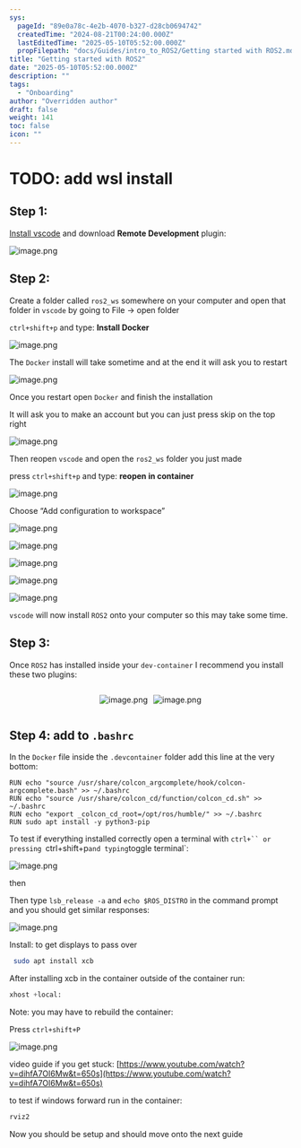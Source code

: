 ```yaml
---
sys:
  pageId: "89e0a78c-4e2b-4070-b327-d28cb0694742"
  createdTime: "2024-08-21T00:24:00.000Z"
  lastEditedTime: "2025-05-10T05:52:00.000Z"
  propFilepath: "docs/Guides/intro_to_ROS2/Getting started with ROS2.md"
title: "Getting started with ROS2"
date: "2025-05-10T05:52:00.000Z"
description: ""
tags:
  - "Onboarding"
author: "Overridden author"
draft: false
weight: 141
toc: false
icon: ""
---
```


# TODO: add wsl install

## Step 1:

[Install vscode](https://code.visualstudio.com/download) and download **Remote Development** plugin:

![image.png](https://prod-files-secure.s3.us-west-2.amazonaws.com/d518164a-d88e-44d1-a4ee-3adb3bd8bce0/efb52993-1881-4a40-b95e-6f020334f022/image.png?X-Amz-Algorithm=AWS4-HMAC-SHA256&X-Amz-Content-Sha256=UNSIGNED-PAYLOAD&X-Amz-Credential=ASIAZI2LB466YW5JIKIN%2F20250518%2Fus-west-2%2Fs3%2Faws4_request&X-Amz-Date=20250518T070805Z&X-Amz-Expires=3600&X-Amz-Security-Token=IQoJb3JpZ2luX2VjELf%2F%2F%2F%2F%2F%2F%2F%2F%2F%2FwEaCXVzLXdlc3QtMiJGMEQCIFh54UahOAcBbHquNzA1EVTG0zHSVTnmEqnz9WgTkwmMAiAPmxLPPbjdxpefhVe4kSEuHrWwC5%2BYWVRRu2zWoH9KQSr%2FAwhwEAAaDDYzNzQyMzE4MzgwNSIMCZx%2Fpqr9Zo3dfPNtKtwD4Lecnsoag%2B4TM4RLYNoMfgxQmKyhX5CYEilYMOwDbNEd2KjTzfJMChPTYleEZQAA4jXV6Xgsd0wpEKPBI%2Fb7VfLmUBcDdMrBV61IM6X86w3EOtNx5y0wdUp9VR8PqKmhV%2B7MHJ7LABfSSlL0QBViO2Cph%2FGXKxfzGz%2FjvbJOg597ansgUibypCTU8R9Ughn1Mz%2Fyhh3oJvT16eQJuRO7mNQbBmkuSNxzziK2jGl2L0aQNIy33Hok91mxdIbyg%2BEPcVVPaOusKJkLj10O1O2HIT4seniMhirG8n5aqA%2Fq0gRsqAyGFEdcwLIK%2FJMxLN%2B%2BDRk0vR%2FT4HPOoXkUwqX9acy%2F7bs0DpIi1USkWCfv87Irji9t8mIH%2B%2FkXvDPGPiKKZnvi8BxPwgAK4NPhAIfgvlIqXjyDWaXzakbRntdOkjVYGzrHKzdL5zD7SAjlm3FDo%2BWkcKGCMWS0BqNyvb3TRfGAX6LqkbfToEFV5EOfDWJM0dH0bJwQq2bj9Et7usbkD%2F9S8qM6sDibiS5VJwquuAy5cdaUNjoKFHYCXevvmujsoNQhwft8t4QFDf%2FGVd6jrIopLnyAGW6mWVlpAV%2Fz4rqvXlSt5z77VMcUgrFsfdcYbCUimHaXYhAO9Zgw3fqlwQY6pgEs7RCkxmIDB21ItUqh%2FCLar5MdNnS1r%2BOttof0QWJZFpNnbfuBVy8fzaggJ4dl4f3rSpp4IEUETkqF6Y%2FgbvckgsuDUz%2BWgRO1s85UNzZvQn9tl2kmKWHC%2BTkwTl8QqhveieS81IkMq7IqV7t%2Bqv%2Fz2zUMr1yGVPLMMF025jtq1Dv6OMC56yCKbTkvOvMSlE3AItu%2FWX%2F5kVgeUt4a%2B08pjzThd4rZ&X-Amz-Signature=f814a2feb95a76ec9da996ca1b8af37d46cb2f40598f8bc2fb66a4950e7c2030&X-Amz-SignedHeaders=host&x-id=GetObject)

## Step 2:

Create a folder called `ros2_ws` somewhere on your computer and open that folder in `vscode` by going to File → open folder 

`ctrl+shift+p` and type: **Install Docker**

![image.png](https://prod-files-secure.s3.us-west-2.amazonaws.com/d518164a-d88e-44d1-a4ee-3adb3bd8bce0/2269dc0e-1cd5-47ff-bceb-c04ad9b2eab0/image.png?X-Amz-Algorithm=AWS4-HMAC-SHA256&X-Amz-Content-Sha256=UNSIGNED-PAYLOAD&X-Amz-Credential=ASIAZI2LB466YW5JIKIN%2F20250518%2Fus-west-2%2Fs3%2Faws4_request&X-Amz-Date=20250518T070805Z&X-Amz-Expires=3600&X-Amz-Security-Token=IQoJb3JpZ2luX2VjELf%2F%2F%2F%2F%2F%2F%2F%2F%2F%2FwEaCXVzLXdlc3QtMiJGMEQCIFh54UahOAcBbHquNzA1EVTG0zHSVTnmEqnz9WgTkwmMAiAPmxLPPbjdxpefhVe4kSEuHrWwC5%2BYWVRRu2zWoH9KQSr%2FAwhwEAAaDDYzNzQyMzE4MzgwNSIMCZx%2Fpqr9Zo3dfPNtKtwD4Lecnsoag%2B4TM4RLYNoMfgxQmKyhX5CYEilYMOwDbNEd2KjTzfJMChPTYleEZQAA4jXV6Xgsd0wpEKPBI%2Fb7VfLmUBcDdMrBV61IM6X86w3EOtNx5y0wdUp9VR8PqKmhV%2B7MHJ7LABfSSlL0QBViO2Cph%2FGXKxfzGz%2FjvbJOg597ansgUibypCTU8R9Ughn1Mz%2Fyhh3oJvT16eQJuRO7mNQbBmkuSNxzziK2jGl2L0aQNIy33Hok91mxdIbyg%2BEPcVVPaOusKJkLj10O1O2HIT4seniMhirG8n5aqA%2Fq0gRsqAyGFEdcwLIK%2FJMxLN%2B%2BDRk0vR%2FT4HPOoXkUwqX9acy%2F7bs0DpIi1USkWCfv87Irji9t8mIH%2B%2FkXvDPGPiKKZnvi8BxPwgAK4NPhAIfgvlIqXjyDWaXzakbRntdOkjVYGzrHKzdL5zD7SAjlm3FDo%2BWkcKGCMWS0BqNyvb3TRfGAX6LqkbfToEFV5EOfDWJM0dH0bJwQq2bj9Et7usbkD%2F9S8qM6sDibiS5VJwquuAy5cdaUNjoKFHYCXevvmujsoNQhwft8t4QFDf%2FGVd6jrIopLnyAGW6mWVlpAV%2Fz4rqvXlSt5z77VMcUgrFsfdcYbCUimHaXYhAO9Zgw3fqlwQY6pgEs7RCkxmIDB21ItUqh%2FCLar5MdNnS1r%2BOttof0QWJZFpNnbfuBVy8fzaggJ4dl4f3rSpp4IEUETkqF6Y%2FgbvckgsuDUz%2BWgRO1s85UNzZvQn9tl2kmKWHC%2BTkwTl8QqhveieS81IkMq7IqV7t%2Bqv%2Fz2zUMr1yGVPLMMF025jtq1Dv6OMC56yCKbTkvOvMSlE3AItu%2FWX%2F5kVgeUt4a%2B08pjzThd4rZ&X-Amz-Signature=e15ffc7a9baf5364d7279b9723d0bfb77f42e81816056b3c0cebb51121bdfaa9&X-Amz-SignedHeaders=host&x-id=GetObject)

The `Docker` install will take sometime and at the end it will ask you to restart

![image.png](https://prod-files-secure.s3.us-west-2.amazonaws.com/d518164a-d88e-44d1-a4ee-3adb3bd8bce0/ed233f78-be33-4b1f-b89c-9c346c0e961e/image.png?X-Amz-Algorithm=AWS4-HMAC-SHA256&X-Amz-Content-Sha256=UNSIGNED-PAYLOAD&X-Amz-Credential=ASIAZI2LB466YW5JIKIN%2F20250518%2Fus-west-2%2Fs3%2Faws4_request&X-Amz-Date=20250518T070805Z&X-Amz-Expires=3600&X-Amz-Security-Token=IQoJb3JpZ2luX2VjELf%2F%2F%2F%2F%2F%2F%2F%2F%2F%2FwEaCXVzLXdlc3QtMiJGMEQCIFh54UahOAcBbHquNzA1EVTG0zHSVTnmEqnz9WgTkwmMAiAPmxLPPbjdxpefhVe4kSEuHrWwC5%2BYWVRRu2zWoH9KQSr%2FAwhwEAAaDDYzNzQyMzE4MzgwNSIMCZx%2Fpqr9Zo3dfPNtKtwD4Lecnsoag%2B4TM4RLYNoMfgxQmKyhX5CYEilYMOwDbNEd2KjTzfJMChPTYleEZQAA4jXV6Xgsd0wpEKPBI%2Fb7VfLmUBcDdMrBV61IM6X86w3EOtNx5y0wdUp9VR8PqKmhV%2B7MHJ7LABfSSlL0QBViO2Cph%2FGXKxfzGz%2FjvbJOg597ansgUibypCTU8R9Ughn1Mz%2Fyhh3oJvT16eQJuRO7mNQbBmkuSNxzziK2jGl2L0aQNIy33Hok91mxdIbyg%2BEPcVVPaOusKJkLj10O1O2HIT4seniMhirG8n5aqA%2Fq0gRsqAyGFEdcwLIK%2FJMxLN%2B%2BDRk0vR%2FT4HPOoXkUwqX9acy%2F7bs0DpIi1USkWCfv87Irji9t8mIH%2B%2FkXvDPGPiKKZnvi8BxPwgAK4NPhAIfgvlIqXjyDWaXzakbRntdOkjVYGzrHKzdL5zD7SAjlm3FDo%2BWkcKGCMWS0BqNyvb3TRfGAX6LqkbfToEFV5EOfDWJM0dH0bJwQq2bj9Et7usbkD%2F9S8qM6sDibiS5VJwquuAy5cdaUNjoKFHYCXevvmujsoNQhwft8t4QFDf%2FGVd6jrIopLnyAGW6mWVlpAV%2Fz4rqvXlSt5z77VMcUgrFsfdcYbCUimHaXYhAO9Zgw3fqlwQY6pgEs7RCkxmIDB21ItUqh%2FCLar5MdNnS1r%2BOttof0QWJZFpNnbfuBVy8fzaggJ4dl4f3rSpp4IEUETkqF6Y%2FgbvckgsuDUz%2BWgRO1s85UNzZvQn9tl2kmKWHC%2BTkwTl8QqhveieS81IkMq7IqV7t%2Bqv%2Fz2zUMr1yGVPLMMF025jtq1Dv6OMC56yCKbTkvOvMSlE3AItu%2FWX%2F5kVgeUt4a%2B08pjzThd4rZ&X-Amz-Signature=1b6e022a3bbf78eeea630388e629923d92810ad416e44bf9a8c45d70ed72abc5&X-Amz-SignedHeaders=host&x-id=GetObject)

Once you restart open `Docker` and finish the installation

It will ask you to make an account but you can just press skip on the top right

![image.png](https://prod-files-secure.s3.us-west-2.amazonaws.com/d518164a-d88e-44d1-a4ee-3adb3bd8bce0/21010ad9-1659-4fd9-9f59-9932a09b2a3d/image.png?X-Amz-Algorithm=AWS4-HMAC-SHA256&X-Amz-Content-Sha256=UNSIGNED-PAYLOAD&X-Amz-Credential=ASIAZI2LB466YW5JIKIN%2F20250518%2Fus-west-2%2Fs3%2Faws4_request&X-Amz-Date=20250518T070805Z&X-Amz-Expires=3600&X-Amz-Security-Token=IQoJb3JpZ2luX2VjELf%2F%2F%2F%2F%2F%2F%2F%2F%2F%2FwEaCXVzLXdlc3QtMiJGMEQCIFh54UahOAcBbHquNzA1EVTG0zHSVTnmEqnz9WgTkwmMAiAPmxLPPbjdxpefhVe4kSEuHrWwC5%2BYWVRRu2zWoH9KQSr%2FAwhwEAAaDDYzNzQyMzE4MzgwNSIMCZx%2Fpqr9Zo3dfPNtKtwD4Lecnsoag%2B4TM4RLYNoMfgxQmKyhX5CYEilYMOwDbNEd2KjTzfJMChPTYleEZQAA4jXV6Xgsd0wpEKPBI%2Fb7VfLmUBcDdMrBV61IM6X86w3EOtNx5y0wdUp9VR8PqKmhV%2B7MHJ7LABfSSlL0QBViO2Cph%2FGXKxfzGz%2FjvbJOg597ansgUibypCTU8R9Ughn1Mz%2Fyhh3oJvT16eQJuRO7mNQbBmkuSNxzziK2jGl2L0aQNIy33Hok91mxdIbyg%2BEPcVVPaOusKJkLj10O1O2HIT4seniMhirG8n5aqA%2Fq0gRsqAyGFEdcwLIK%2FJMxLN%2B%2BDRk0vR%2FT4HPOoXkUwqX9acy%2F7bs0DpIi1USkWCfv87Irji9t8mIH%2B%2FkXvDPGPiKKZnvi8BxPwgAK4NPhAIfgvlIqXjyDWaXzakbRntdOkjVYGzrHKzdL5zD7SAjlm3FDo%2BWkcKGCMWS0BqNyvb3TRfGAX6LqkbfToEFV5EOfDWJM0dH0bJwQq2bj9Et7usbkD%2F9S8qM6sDibiS5VJwquuAy5cdaUNjoKFHYCXevvmujsoNQhwft8t4QFDf%2FGVd6jrIopLnyAGW6mWVlpAV%2Fz4rqvXlSt5z77VMcUgrFsfdcYbCUimHaXYhAO9Zgw3fqlwQY6pgEs7RCkxmIDB21ItUqh%2FCLar5MdNnS1r%2BOttof0QWJZFpNnbfuBVy8fzaggJ4dl4f3rSpp4IEUETkqF6Y%2FgbvckgsuDUz%2BWgRO1s85UNzZvQn9tl2kmKWHC%2BTkwTl8QqhveieS81IkMq7IqV7t%2Bqv%2Fz2zUMr1yGVPLMMF025jtq1Dv6OMC56yCKbTkvOvMSlE3AItu%2FWX%2F5kVgeUt4a%2B08pjzThd4rZ&X-Amz-Signature=3d7f83d8fa5bbfb13f3e08e974a14bdadc2370b55659c3d81fc1c3dfbdecf7c1&X-Amz-SignedHeaders=host&x-id=GetObject)

Then reopen `vscode` and open the `ros2_ws` folder you just made

press `ctrl+shift+p` and type: **reopen in container**

![image.png](https://prod-files-secure.s3.us-west-2.amazonaws.com/d518164a-d88e-44d1-a4ee-3adb3bd8bce0/4e93b8c2-41ad-488c-8095-c74205196118/image.png?X-Amz-Algorithm=AWS4-HMAC-SHA256&X-Amz-Content-Sha256=UNSIGNED-PAYLOAD&X-Amz-Credential=ASIAZI2LB466YW5JIKIN%2F20250518%2Fus-west-2%2Fs3%2Faws4_request&X-Amz-Date=20250518T070805Z&X-Amz-Expires=3600&X-Amz-Security-Token=IQoJb3JpZ2luX2VjELf%2F%2F%2F%2F%2F%2F%2F%2F%2F%2FwEaCXVzLXdlc3QtMiJGMEQCIFh54UahOAcBbHquNzA1EVTG0zHSVTnmEqnz9WgTkwmMAiAPmxLPPbjdxpefhVe4kSEuHrWwC5%2BYWVRRu2zWoH9KQSr%2FAwhwEAAaDDYzNzQyMzE4MzgwNSIMCZx%2Fpqr9Zo3dfPNtKtwD4Lecnsoag%2B4TM4RLYNoMfgxQmKyhX5CYEilYMOwDbNEd2KjTzfJMChPTYleEZQAA4jXV6Xgsd0wpEKPBI%2Fb7VfLmUBcDdMrBV61IM6X86w3EOtNx5y0wdUp9VR8PqKmhV%2B7MHJ7LABfSSlL0QBViO2Cph%2FGXKxfzGz%2FjvbJOg597ansgUibypCTU8R9Ughn1Mz%2Fyhh3oJvT16eQJuRO7mNQbBmkuSNxzziK2jGl2L0aQNIy33Hok91mxdIbyg%2BEPcVVPaOusKJkLj10O1O2HIT4seniMhirG8n5aqA%2Fq0gRsqAyGFEdcwLIK%2FJMxLN%2B%2BDRk0vR%2FT4HPOoXkUwqX9acy%2F7bs0DpIi1USkWCfv87Irji9t8mIH%2B%2FkXvDPGPiKKZnvi8BxPwgAK4NPhAIfgvlIqXjyDWaXzakbRntdOkjVYGzrHKzdL5zD7SAjlm3FDo%2BWkcKGCMWS0BqNyvb3TRfGAX6LqkbfToEFV5EOfDWJM0dH0bJwQq2bj9Et7usbkD%2F9S8qM6sDibiS5VJwquuAy5cdaUNjoKFHYCXevvmujsoNQhwft8t4QFDf%2FGVd6jrIopLnyAGW6mWVlpAV%2Fz4rqvXlSt5z77VMcUgrFsfdcYbCUimHaXYhAO9Zgw3fqlwQY6pgEs7RCkxmIDB21ItUqh%2FCLar5MdNnS1r%2BOttof0QWJZFpNnbfuBVy8fzaggJ4dl4f3rSpp4IEUETkqF6Y%2FgbvckgsuDUz%2BWgRO1s85UNzZvQn9tl2kmKWHC%2BTkwTl8QqhveieS81IkMq7IqV7t%2Bqv%2Fz2zUMr1yGVPLMMF025jtq1Dv6OMC56yCKbTkvOvMSlE3AItu%2FWX%2F5kVgeUt4a%2B08pjzThd4rZ&X-Amz-Signature=83d95c604dd8ed246c3faca6287d9ca5510ac65984fc63d83211bd57623d3abe&X-Amz-SignedHeaders=host&x-id=GetObject)

Choose “Add configuration to workspace”

![image.png](https://prod-files-secure.s3.us-west-2.amazonaws.com/d518164a-d88e-44d1-a4ee-3adb3bd8bce0/9560b282-5060-4989-ba37-97e7b2c22476/image.png?X-Amz-Algorithm=AWS4-HMAC-SHA256&X-Amz-Content-Sha256=UNSIGNED-PAYLOAD&X-Amz-Credential=ASIAZI2LB466YW5JIKIN%2F20250518%2Fus-west-2%2Fs3%2Faws4_request&X-Amz-Date=20250518T070805Z&X-Amz-Expires=3600&X-Amz-Security-Token=IQoJb3JpZ2luX2VjELf%2F%2F%2F%2F%2F%2F%2F%2F%2F%2FwEaCXVzLXdlc3QtMiJGMEQCIFh54UahOAcBbHquNzA1EVTG0zHSVTnmEqnz9WgTkwmMAiAPmxLPPbjdxpefhVe4kSEuHrWwC5%2BYWVRRu2zWoH9KQSr%2FAwhwEAAaDDYzNzQyMzE4MzgwNSIMCZx%2Fpqr9Zo3dfPNtKtwD4Lecnsoag%2B4TM4RLYNoMfgxQmKyhX5CYEilYMOwDbNEd2KjTzfJMChPTYleEZQAA4jXV6Xgsd0wpEKPBI%2Fb7VfLmUBcDdMrBV61IM6X86w3EOtNx5y0wdUp9VR8PqKmhV%2B7MHJ7LABfSSlL0QBViO2Cph%2FGXKxfzGz%2FjvbJOg597ansgUibypCTU8R9Ughn1Mz%2Fyhh3oJvT16eQJuRO7mNQbBmkuSNxzziK2jGl2L0aQNIy33Hok91mxdIbyg%2BEPcVVPaOusKJkLj10O1O2HIT4seniMhirG8n5aqA%2Fq0gRsqAyGFEdcwLIK%2FJMxLN%2B%2BDRk0vR%2FT4HPOoXkUwqX9acy%2F7bs0DpIi1USkWCfv87Irji9t8mIH%2B%2FkXvDPGPiKKZnvi8BxPwgAK4NPhAIfgvlIqXjyDWaXzakbRntdOkjVYGzrHKzdL5zD7SAjlm3FDo%2BWkcKGCMWS0BqNyvb3TRfGAX6LqkbfToEFV5EOfDWJM0dH0bJwQq2bj9Et7usbkD%2F9S8qM6sDibiS5VJwquuAy5cdaUNjoKFHYCXevvmujsoNQhwft8t4QFDf%2FGVd6jrIopLnyAGW6mWVlpAV%2Fz4rqvXlSt5z77VMcUgrFsfdcYbCUimHaXYhAO9Zgw3fqlwQY6pgEs7RCkxmIDB21ItUqh%2FCLar5MdNnS1r%2BOttof0QWJZFpNnbfuBVy8fzaggJ4dl4f3rSpp4IEUETkqF6Y%2FgbvckgsuDUz%2BWgRO1s85UNzZvQn9tl2kmKWHC%2BTkwTl8QqhveieS81IkMq7IqV7t%2Bqv%2Fz2zUMr1yGVPLMMF025jtq1Dv6OMC56yCKbTkvOvMSlE3AItu%2FWX%2F5kVgeUt4a%2B08pjzThd4rZ&X-Amz-Signature=e644ef0a18fa759ce1408fbc21187e2850e6c1da1ff02e3a7626566f20dd72d5&X-Amz-SignedHeaders=host&x-id=GetObject)

![image.png](https://prod-files-secure.s3.us-west-2.amazonaws.com/d518164a-d88e-44d1-a4ee-3adb3bd8bce0/2ee63f81-886b-48e8-a553-dc6e5eac99e4/image.png?X-Amz-Algorithm=AWS4-HMAC-SHA256&X-Amz-Content-Sha256=UNSIGNED-PAYLOAD&X-Amz-Credential=ASIAZI2LB466YW5JIKIN%2F20250518%2Fus-west-2%2Fs3%2Faws4_request&X-Amz-Date=20250518T070805Z&X-Amz-Expires=3600&X-Amz-Security-Token=IQoJb3JpZ2luX2VjELf%2F%2F%2F%2F%2F%2F%2F%2F%2F%2FwEaCXVzLXdlc3QtMiJGMEQCIFh54UahOAcBbHquNzA1EVTG0zHSVTnmEqnz9WgTkwmMAiAPmxLPPbjdxpefhVe4kSEuHrWwC5%2BYWVRRu2zWoH9KQSr%2FAwhwEAAaDDYzNzQyMzE4MzgwNSIMCZx%2Fpqr9Zo3dfPNtKtwD4Lecnsoag%2B4TM4RLYNoMfgxQmKyhX5CYEilYMOwDbNEd2KjTzfJMChPTYleEZQAA4jXV6Xgsd0wpEKPBI%2Fb7VfLmUBcDdMrBV61IM6X86w3EOtNx5y0wdUp9VR8PqKmhV%2B7MHJ7LABfSSlL0QBViO2Cph%2FGXKxfzGz%2FjvbJOg597ansgUibypCTU8R9Ughn1Mz%2Fyhh3oJvT16eQJuRO7mNQbBmkuSNxzziK2jGl2L0aQNIy33Hok91mxdIbyg%2BEPcVVPaOusKJkLj10O1O2HIT4seniMhirG8n5aqA%2Fq0gRsqAyGFEdcwLIK%2FJMxLN%2B%2BDRk0vR%2FT4HPOoXkUwqX9acy%2F7bs0DpIi1USkWCfv87Irji9t8mIH%2B%2FkXvDPGPiKKZnvi8BxPwgAK4NPhAIfgvlIqXjyDWaXzakbRntdOkjVYGzrHKzdL5zD7SAjlm3FDo%2BWkcKGCMWS0BqNyvb3TRfGAX6LqkbfToEFV5EOfDWJM0dH0bJwQq2bj9Et7usbkD%2F9S8qM6sDibiS5VJwquuAy5cdaUNjoKFHYCXevvmujsoNQhwft8t4QFDf%2FGVd6jrIopLnyAGW6mWVlpAV%2Fz4rqvXlSt5z77VMcUgrFsfdcYbCUimHaXYhAO9Zgw3fqlwQY6pgEs7RCkxmIDB21ItUqh%2FCLar5MdNnS1r%2BOttof0QWJZFpNnbfuBVy8fzaggJ4dl4f3rSpp4IEUETkqF6Y%2FgbvckgsuDUz%2BWgRO1s85UNzZvQn9tl2kmKWHC%2BTkwTl8QqhveieS81IkMq7IqV7t%2Bqv%2Fz2zUMr1yGVPLMMF025jtq1Dv6OMC56yCKbTkvOvMSlE3AItu%2FWX%2F5kVgeUt4a%2B08pjzThd4rZ&X-Amz-Signature=47316384dd89bb7a723bd1099fb6ce560f772a06869f4c48d2d40ee5865d9432&X-Amz-SignedHeaders=host&x-id=GetObject)

![image.png](https://prod-files-secure.s3.us-west-2.amazonaws.com/d518164a-d88e-44d1-a4ee-3adb3bd8bce0/ae1580b2-b048-407e-aed9-b584224a7a04/image.png?X-Amz-Algorithm=AWS4-HMAC-SHA256&X-Amz-Content-Sha256=UNSIGNED-PAYLOAD&X-Amz-Credential=ASIAZI2LB466YW5JIKIN%2F20250518%2Fus-west-2%2Fs3%2Faws4_request&X-Amz-Date=20250518T070805Z&X-Amz-Expires=3600&X-Amz-Security-Token=IQoJb3JpZ2luX2VjELf%2F%2F%2F%2F%2F%2F%2F%2F%2F%2FwEaCXVzLXdlc3QtMiJGMEQCIFh54UahOAcBbHquNzA1EVTG0zHSVTnmEqnz9WgTkwmMAiAPmxLPPbjdxpefhVe4kSEuHrWwC5%2BYWVRRu2zWoH9KQSr%2FAwhwEAAaDDYzNzQyMzE4MzgwNSIMCZx%2Fpqr9Zo3dfPNtKtwD4Lecnsoag%2B4TM4RLYNoMfgxQmKyhX5CYEilYMOwDbNEd2KjTzfJMChPTYleEZQAA4jXV6Xgsd0wpEKPBI%2Fb7VfLmUBcDdMrBV61IM6X86w3EOtNx5y0wdUp9VR8PqKmhV%2B7MHJ7LABfSSlL0QBViO2Cph%2FGXKxfzGz%2FjvbJOg597ansgUibypCTU8R9Ughn1Mz%2Fyhh3oJvT16eQJuRO7mNQbBmkuSNxzziK2jGl2L0aQNIy33Hok91mxdIbyg%2BEPcVVPaOusKJkLj10O1O2HIT4seniMhirG8n5aqA%2Fq0gRsqAyGFEdcwLIK%2FJMxLN%2B%2BDRk0vR%2FT4HPOoXkUwqX9acy%2F7bs0DpIi1USkWCfv87Irji9t8mIH%2B%2FkXvDPGPiKKZnvi8BxPwgAK4NPhAIfgvlIqXjyDWaXzakbRntdOkjVYGzrHKzdL5zD7SAjlm3FDo%2BWkcKGCMWS0BqNyvb3TRfGAX6LqkbfToEFV5EOfDWJM0dH0bJwQq2bj9Et7usbkD%2F9S8qM6sDibiS5VJwquuAy5cdaUNjoKFHYCXevvmujsoNQhwft8t4QFDf%2FGVd6jrIopLnyAGW6mWVlpAV%2Fz4rqvXlSt5z77VMcUgrFsfdcYbCUimHaXYhAO9Zgw3fqlwQY6pgEs7RCkxmIDB21ItUqh%2FCLar5MdNnS1r%2BOttof0QWJZFpNnbfuBVy8fzaggJ4dl4f3rSpp4IEUETkqF6Y%2FgbvckgsuDUz%2BWgRO1s85UNzZvQn9tl2kmKWHC%2BTkwTl8QqhveieS81IkMq7IqV7t%2Bqv%2Fz2zUMr1yGVPLMMF025jtq1Dv6OMC56yCKbTkvOvMSlE3AItu%2FWX%2F5kVgeUt4a%2B08pjzThd4rZ&X-Amz-Signature=acbff0b617c4c53186629f4a7cc67fb8c78e1a57fba549237be553b991ec6308&X-Amz-SignedHeaders=host&x-id=GetObject)

![image.png](https://prod-files-secure.s3.us-west-2.amazonaws.com/d518164a-d88e-44d1-a4ee-3adb3bd8bce0/53255b28-f75e-430f-b9e3-c0ac8577e42b/image.png?X-Amz-Algorithm=AWS4-HMAC-SHA256&X-Amz-Content-Sha256=UNSIGNED-PAYLOAD&X-Amz-Credential=ASIAZI2LB466YW5JIKIN%2F20250518%2Fus-west-2%2Fs3%2Faws4_request&X-Amz-Date=20250518T070805Z&X-Amz-Expires=3600&X-Amz-Security-Token=IQoJb3JpZ2luX2VjELf%2F%2F%2F%2F%2F%2F%2F%2F%2F%2FwEaCXVzLXdlc3QtMiJGMEQCIFh54UahOAcBbHquNzA1EVTG0zHSVTnmEqnz9WgTkwmMAiAPmxLPPbjdxpefhVe4kSEuHrWwC5%2BYWVRRu2zWoH9KQSr%2FAwhwEAAaDDYzNzQyMzE4MzgwNSIMCZx%2Fpqr9Zo3dfPNtKtwD4Lecnsoag%2B4TM4RLYNoMfgxQmKyhX5CYEilYMOwDbNEd2KjTzfJMChPTYleEZQAA4jXV6Xgsd0wpEKPBI%2Fb7VfLmUBcDdMrBV61IM6X86w3EOtNx5y0wdUp9VR8PqKmhV%2B7MHJ7LABfSSlL0QBViO2Cph%2FGXKxfzGz%2FjvbJOg597ansgUibypCTU8R9Ughn1Mz%2Fyhh3oJvT16eQJuRO7mNQbBmkuSNxzziK2jGl2L0aQNIy33Hok91mxdIbyg%2BEPcVVPaOusKJkLj10O1O2HIT4seniMhirG8n5aqA%2Fq0gRsqAyGFEdcwLIK%2FJMxLN%2B%2BDRk0vR%2FT4HPOoXkUwqX9acy%2F7bs0DpIi1USkWCfv87Irji9t8mIH%2B%2FkXvDPGPiKKZnvi8BxPwgAK4NPhAIfgvlIqXjyDWaXzakbRntdOkjVYGzrHKzdL5zD7SAjlm3FDo%2BWkcKGCMWS0BqNyvb3TRfGAX6LqkbfToEFV5EOfDWJM0dH0bJwQq2bj9Et7usbkD%2F9S8qM6sDibiS5VJwquuAy5cdaUNjoKFHYCXevvmujsoNQhwft8t4QFDf%2FGVd6jrIopLnyAGW6mWVlpAV%2Fz4rqvXlSt5z77VMcUgrFsfdcYbCUimHaXYhAO9Zgw3fqlwQY6pgEs7RCkxmIDB21ItUqh%2FCLar5MdNnS1r%2BOttof0QWJZFpNnbfuBVy8fzaggJ4dl4f3rSpp4IEUETkqF6Y%2FgbvckgsuDUz%2BWgRO1s85UNzZvQn9tl2kmKWHC%2BTkwTl8QqhveieS81IkMq7IqV7t%2Bqv%2Fz2zUMr1yGVPLMMF025jtq1Dv6OMC56yCKbTkvOvMSlE3AItu%2FWX%2F5kVgeUt4a%2B08pjzThd4rZ&X-Amz-Signature=d78bebb613ad68b8595cd35af37f32ffeb80e2bb9c92d628079d9f3b7f7854f5&X-Amz-SignedHeaders=host&x-id=GetObject)

![image.png](https://prod-files-secure.s3.us-west-2.amazonaws.com/d518164a-d88e-44d1-a4ee-3adb3bd8bce0/7c562767-5af9-4ffb-97d1-327bcdf4ee00/image.png?X-Amz-Algorithm=AWS4-HMAC-SHA256&X-Amz-Content-Sha256=UNSIGNED-PAYLOAD&X-Amz-Credential=ASIAZI2LB466YW5JIKIN%2F20250518%2Fus-west-2%2Fs3%2Faws4_request&X-Amz-Date=20250518T070805Z&X-Amz-Expires=3600&X-Amz-Security-Token=IQoJb3JpZ2luX2VjELf%2F%2F%2F%2F%2F%2F%2F%2F%2F%2FwEaCXVzLXdlc3QtMiJGMEQCIFh54UahOAcBbHquNzA1EVTG0zHSVTnmEqnz9WgTkwmMAiAPmxLPPbjdxpefhVe4kSEuHrWwC5%2BYWVRRu2zWoH9KQSr%2FAwhwEAAaDDYzNzQyMzE4MzgwNSIMCZx%2Fpqr9Zo3dfPNtKtwD4Lecnsoag%2B4TM4RLYNoMfgxQmKyhX5CYEilYMOwDbNEd2KjTzfJMChPTYleEZQAA4jXV6Xgsd0wpEKPBI%2Fb7VfLmUBcDdMrBV61IM6X86w3EOtNx5y0wdUp9VR8PqKmhV%2B7MHJ7LABfSSlL0QBViO2Cph%2FGXKxfzGz%2FjvbJOg597ansgUibypCTU8R9Ughn1Mz%2Fyhh3oJvT16eQJuRO7mNQbBmkuSNxzziK2jGl2L0aQNIy33Hok91mxdIbyg%2BEPcVVPaOusKJkLj10O1O2HIT4seniMhirG8n5aqA%2Fq0gRsqAyGFEdcwLIK%2FJMxLN%2B%2BDRk0vR%2FT4HPOoXkUwqX9acy%2F7bs0DpIi1USkWCfv87Irji9t8mIH%2B%2FkXvDPGPiKKZnvi8BxPwgAK4NPhAIfgvlIqXjyDWaXzakbRntdOkjVYGzrHKzdL5zD7SAjlm3FDo%2BWkcKGCMWS0BqNyvb3TRfGAX6LqkbfToEFV5EOfDWJM0dH0bJwQq2bj9Et7usbkD%2F9S8qM6sDibiS5VJwquuAy5cdaUNjoKFHYCXevvmujsoNQhwft8t4QFDf%2FGVd6jrIopLnyAGW6mWVlpAV%2Fz4rqvXlSt5z77VMcUgrFsfdcYbCUimHaXYhAO9Zgw3fqlwQY6pgEs7RCkxmIDB21ItUqh%2FCLar5MdNnS1r%2BOttof0QWJZFpNnbfuBVy8fzaggJ4dl4f3rSpp4IEUETkqF6Y%2FgbvckgsuDUz%2BWgRO1s85UNzZvQn9tl2kmKWHC%2BTkwTl8QqhveieS81IkMq7IqV7t%2Bqv%2Fz2zUMr1yGVPLMMF025jtq1Dv6OMC56yCKbTkvOvMSlE3AItu%2FWX%2F5kVgeUt4a%2B08pjzThd4rZ&X-Amz-Signature=85878c436d472ff2198d40016d310354b60571ce43576783c195bbf8a5985439&X-Amz-SignedHeaders=host&x-id=GetObject)

`vscode` will now install `ROS2` onto your computer so this may take some time.

## Step 3:

Once `ROS2` has installed inside your `dev-container` I recommend you install these two plugins:

<div style="display: flex;flex-direction: row; column-gap:10px; max-width: 630px;justify-content: center;">
<div>

![image.png](https://prod-files-secure.s3.us-west-2.amazonaws.com/d518164a-d88e-44d1-a4ee-3adb3bd8bce0/3fc3d550-5a54-4ba1-ba6b-faa01cdb7369/image.png?X-Amz-Algorithm=AWS4-HMAC-SHA256&X-Amz-Content-Sha256=UNSIGNED-PAYLOAD&X-Amz-Credential=ASIAZI2LB466UHVWSZ4F%2F20250518%2Fus-west-2%2Fs3%2Faws4_request&X-Amz-Date=20250518T070811Z&X-Amz-Expires=3600&X-Amz-Security-Token=IQoJb3JpZ2luX2VjELb%2F%2F%2F%2F%2F%2F%2F%2F%2F%2FwEaCXVzLXdlc3QtMiJGMEQCIBUo4iviyaJKIKbVT1JGQ6csB9DsgACJ09OiXMi3HUDZAiAvKAo2%2F960SqCmsDFbDq54sLhmH4JlH7mc5qB86o2tWyr%2FAwhvEAAaDDYzNzQyMzE4MzgwNSIM97TX3IPKwtaWB8ZvKtwDxWTg%2FPTdD1iBDP05G6V4EVcUUhny%2F4JtP4w5eJ4rCx5bkm5y36KNiMj%2Fs%2FaccP%2FcSq1A50fljB2BzC8%2FJWicuwM%2FM89HD%2FVnyCvP4BHO9A6bKbbYNUbZOscR720aPfxZcgop0gMSn6yZBp7IAwpfhxliqOdH%2F8T4mh6MUIxHHXVARlMb8Sx8QsG%2Bt1WVWZ7dnAouSR3Rsu8PUBJLqQmwJA6dLkm77UX8xv1Nt4WKHLkhPo6OCjuMcO4syU4hbEtuapebQyE%2B2j%2B5HYH%2B3X5uTG8wIL3Fj0dBlNDqyUosTPcxtuawQTrPU1jux5eb0v5FYlEBlS9EvjHy85apMRXLj66BU9SqjFyL2BcLvXO1iV0zo3Okwxj4Tin9PV9DThoctsLQLUVFWWCmhDx3%2Bi1eiEQRDeMteTQGwoFO0C9s0IGJDA%2FCN4H7oQgFABrlNLqHF0V1p5KsTaWvaYcCQYGzcAZdeCN%2FDu0MQmh3LIzMJGIrVWkc2WkiQEX6ftqFgAXoJ6owrqxQ6%2FB0QcvgeGvMuNmRSpcKv9FlzxdgKlDBte0TtFACd2XF8FWiPkLmGJBRxIi%2FjxeuIXpv5kernke8y2RzT%2FggtxYeK%2BvNAhsuKFqebeXNodVgN%2FuE%2FcowzvGlwQY6pgGfSyndPTX5jYrOnoKFpdvJtojC12ad93aA3tsAX9H8n9Li7DIC1ZZ0CM3QUwAoEDg8a49Q9Ynykbt1EhH7M3hmwRJp3Sy94O5putGbjXlS6pWzMZiH3EgD8098%2FZWUo%2BRBiZ%2FEnGyQLGSbdbzD%2Fojhq809UAR26Do2Wdwj2anIvvG57IxDdOsnr2ERWmibKjbx3menIWYUPzlXbmHKMJwuo2SJkq7G&X-Amz-Signature=94115a538ea30f902ff9103248affb0fd27de28198dbfac2494b3092072d8f62&X-Amz-SignedHeaders=host&x-id=GetObject)

</div>
<div>

![image.png](https://prod-files-secure.s3.us-west-2.amazonaws.com/d518164a-d88e-44d1-a4ee-3adb3bd8bce0/d994cc66-13c2-4093-a5a3-f84cf4601a82/image.png?X-Amz-Algorithm=AWS4-HMAC-SHA256&X-Amz-Content-Sha256=UNSIGNED-PAYLOAD&X-Amz-Credential=ASIAZI2LB466QYWH4652%2F20250518%2Fus-west-2%2Fs3%2Faws4_request&X-Amz-Date=20250518T070811Z&X-Amz-Expires=3600&X-Amz-Security-Token=IQoJb3JpZ2luX2VjELX%2F%2F%2F%2F%2F%2F%2F%2F%2F%2FwEaCXVzLXdlc3QtMiJHMEUCIFNeOrjC7FYV7L%2FSIUHhmltDaiif5rlCA6GtBJIdemzyAiEAwibNseYrdbuhNChFYBlqzU9LxGbvBYeKN0im1Puk0EUq%2FwMIbhAAGgw2Mzc0MjMxODM4MDUiDCRppr14GHpuVMmEHCrcA0KkDntYNsVGvVlHzdV%2Bkw0n9joFpZbgI07D9rERKEXw12fE8IZhqCGcADbvTBa0Zsl5S%2BH05CaBHyT1%2FYgvt%2FFBh1RBD7j%2BQySzc5N%2F8xkw2qPW77OjsAOMK%2F0%2FTF35eB9qDWhjUimOxQC3U5VHPcvPycmiDB%2FnW%2FyvNoptQlDqZ3Nwi0yveDy32oZbI4n4DtBwaRLNGEsrp17oclNvlnmD1up%2FO80RwXWG%2BUa%2BxhwfmFZK2t6WdmkWqczQ2NcUxyVKnr8vvs87meNDsRVkhXMEjRyFIxCTz1VnKCozxzYKwIxCp0XNMtVbNq%2FW9Knih0Faurl3e1qDBLoHCtDqCO2BVRwsO2NbBIQCq8Yoy4Lr3hDPaZNpqrqfzWPYnCdW%2BACe00X%2B94x4SAIdASiu7OtyJ7VI%2B0xYyGJTvEo%2Bhfrt4bxrfxQ%2FTp9PqODIPMU9uyGYfMJMR3JaOt3k0OhPxjokqJFj7aZ%2F%2F8cviLj0x4ZA1093nMSZ0Az3x0CoqDyY79Rv8c8UxWMRaRVQgCSWae6Wy5izIRJN5kIf3kR4oMbsARrUFle%2BzkIHhnxzqRUxieAujouAb2B7BILTzeH5FpA0AHG8y6sHB7FsFsFjdrJlGVfUtXO4%2BxFqJLORMMnDpcEGOqUBaBwr73EpEb%2BDkJbwelDJx5obIPOtojeZItLlgWwoZVgHF38wmsGSIS6fPY7vf8tgZpNpACSar268q%2FzGbI9ePz%2Fhd2qbInqNsMCESCd717U5ImDh1p0PWUAxpeFP3HQIKwf1xQWWKWbnYnvqX6wimSbl4UQmffRNzcxMK0jx6TUYQjDn9HfT9IQ6s9XOWVzRnBCJsnb6ltltWq4sBsds6me123Kk&X-Amz-Signature=3cf66534f99dd4602d0c41dc65649f6f11ceac8e804bbb402606bfc87b39419e&X-Amz-SignedHeaders=host&x-id=GetObject)

</div>
</div>

## Step 4: add to `.bashrc`

In the `Docker` file inside the `.devcontainer` folder add this line at the very bottom: 

```docker
RUN echo "source /usr/share/colcon_argcomplete/hook/colcon-argcomplete.bash" >> ~/.bashrc
RUN echo "source /usr/share/colcon_cd/function/colcon_cd.sh" >> ~/.bashrc
RUN echo "export _colcon_cd_root=/opt/ros/humble/" >> ~/.bashrc
RUN sudo apt install -y python3-pip 
```

To test if everything installed correctly open a terminal with `ctrl+`` or pressing `ctrl+shift+p` and typing `toggle terminal`:

![image.png](https://prod-files-secure.s3.us-west-2.amazonaws.com/d518164a-d88e-44d1-a4ee-3adb3bd8bce0/6a4943d8-b04e-4c02-9a58-775f3384d1a5/image.png?X-Amz-Algorithm=AWS4-HMAC-SHA256&X-Amz-Content-Sha256=UNSIGNED-PAYLOAD&X-Amz-Credential=ASIAZI2LB466YW5JIKIN%2F20250518%2Fus-west-2%2Fs3%2Faws4_request&X-Amz-Date=20250518T070805Z&X-Amz-Expires=3600&X-Amz-Security-Token=IQoJb3JpZ2luX2VjELf%2F%2F%2F%2F%2F%2F%2F%2F%2F%2FwEaCXVzLXdlc3QtMiJGMEQCIFh54UahOAcBbHquNzA1EVTG0zHSVTnmEqnz9WgTkwmMAiAPmxLPPbjdxpefhVe4kSEuHrWwC5%2BYWVRRu2zWoH9KQSr%2FAwhwEAAaDDYzNzQyMzE4MzgwNSIMCZx%2Fpqr9Zo3dfPNtKtwD4Lecnsoag%2B4TM4RLYNoMfgxQmKyhX5CYEilYMOwDbNEd2KjTzfJMChPTYleEZQAA4jXV6Xgsd0wpEKPBI%2Fb7VfLmUBcDdMrBV61IM6X86w3EOtNx5y0wdUp9VR8PqKmhV%2B7MHJ7LABfSSlL0QBViO2Cph%2FGXKxfzGz%2FjvbJOg597ansgUibypCTU8R9Ughn1Mz%2Fyhh3oJvT16eQJuRO7mNQbBmkuSNxzziK2jGl2L0aQNIy33Hok91mxdIbyg%2BEPcVVPaOusKJkLj10O1O2HIT4seniMhirG8n5aqA%2Fq0gRsqAyGFEdcwLIK%2FJMxLN%2B%2BDRk0vR%2FT4HPOoXkUwqX9acy%2F7bs0DpIi1USkWCfv87Irji9t8mIH%2B%2FkXvDPGPiKKZnvi8BxPwgAK4NPhAIfgvlIqXjyDWaXzakbRntdOkjVYGzrHKzdL5zD7SAjlm3FDo%2BWkcKGCMWS0BqNyvb3TRfGAX6LqkbfToEFV5EOfDWJM0dH0bJwQq2bj9Et7usbkD%2F9S8qM6sDibiS5VJwquuAy5cdaUNjoKFHYCXevvmujsoNQhwft8t4QFDf%2FGVd6jrIopLnyAGW6mWVlpAV%2Fz4rqvXlSt5z77VMcUgrFsfdcYbCUimHaXYhAO9Zgw3fqlwQY6pgEs7RCkxmIDB21ItUqh%2FCLar5MdNnS1r%2BOttof0QWJZFpNnbfuBVy8fzaggJ4dl4f3rSpp4IEUETkqF6Y%2FgbvckgsuDUz%2BWgRO1s85UNzZvQn9tl2kmKWHC%2BTkwTl8QqhveieS81IkMq7IqV7t%2Bqv%2Fz2zUMr1yGVPLMMF025jtq1Dv6OMC56yCKbTkvOvMSlE3AItu%2FWX%2F5kVgeUt4a%2B08pjzThd4rZ&X-Amz-Signature=e00585ed7319d92f78c7e49f83f8c59fb761aca406f02dba5e214d96665dbb01&X-Amz-SignedHeaders=host&x-id=GetObject)

then 

Then type `lsb_release -a` and `echo $ROS_DISTRO` in the command prompt and you should get similar responses:

![image.png](https://prod-files-secure.s3.us-west-2.amazonaws.com/d518164a-d88e-44d1-a4ee-3adb3bd8bce0/3e635dec-a805-4e85-8b9e-d000e5b71a4e/image.png?X-Amz-Algorithm=AWS4-HMAC-SHA256&X-Amz-Content-Sha256=UNSIGNED-PAYLOAD&X-Amz-Credential=ASIAZI2LB466YW5JIKIN%2F20250518%2Fus-west-2%2Fs3%2Faws4_request&X-Amz-Date=20250518T070805Z&X-Amz-Expires=3600&X-Amz-Security-Token=IQoJb3JpZ2luX2VjELf%2F%2F%2F%2F%2F%2F%2F%2F%2F%2FwEaCXVzLXdlc3QtMiJGMEQCIFh54UahOAcBbHquNzA1EVTG0zHSVTnmEqnz9WgTkwmMAiAPmxLPPbjdxpefhVe4kSEuHrWwC5%2BYWVRRu2zWoH9KQSr%2FAwhwEAAaDDYzNzQyMzE4MzgwNSIMCZx%2Fpqr9Zo3dfPNtKtwD4Lecnsoag%2B4TM4RLYNoMfgxQmKyhX5CYEilYMOwDbNEd2KjTzfJMChPTYleEZQAA4jXV6Xgsd0wpEKPBI%2Fb7VfLmUBcDdMrBV61IM6X86w3EOtNx5y0wdUp9VR8PqKmhV%2B7MHJ7LABfSSlL0QBViO2Cph%2FGXKxfzGz%2FjvbJOg597ansgUibypCTU8R9Ughn1Mz%2Fyhh3oJvT16eQJuRO7mNQbBmkuSNxzziK2jGl2L0aQNIy33Hok91mxdIbyg%2BEPcVVPaOusKJkLj10O1O2HIT4seniMhirG8n5aqA%2Fq0gRsqAyGFEdcwLIK%2FJMxLN%2B%2BDRk0vR%2FT4HPOoXkUwqX9acy%2F7bs0DpIi1USkWCfv87Irji9t8mIH%2B%2FkXvDPGPiKKZnvi8BxPwgAK4NPhAIfgvlIqXjyDWaXzakbRntdOkjVYGzrHKzdL5zD7SAjlm3FDo%2BWkcKGCMWS0BqNyvb3TRfGAX6LqkbfToEFV5EOfDWJM0dH0bJwQq2bj9Et7usbkD%2F9S8qM6sDibiS5VJwquuAy5cdaUNjoKFHYCXevvmujsoNQhwft8t4QFDf%2FGVd6jrIopLnyAGW6mWVlpAV%2Fz4rqvXlSt5z77VMcUgrFsfdcYbCUimHaXYhAO9Zgw3fqlwQY6pgEs7RCkxmIDB21ItUqh%2FCLar5MdNnS1r%2BOttof0QWJZFpNnbfuBVy8fzaggJ4dl4f3rSpp4IEUETkqF6Y%2FgbvckgsuDUz%2BWgRO1s85UNzZvQn9tl2kmKWHC%2BTkwTl8QqhveieS81IkMq7IqV7t%2Bqv%2Fz2zUMr1yGVPLMMF025jtq1Dv6OMC56yCKbTkvOvMSlE3AItu%2FWX%2F5kVgeUt4a%2B08pjzThd4rZ&X-Amz-Signature=41a23591e761559e6ef4e3cd8726d989321e4ef0474ab34393f9d9a2f9341d7d&X-Amz-SignedHeaders=host&x-id=GetObject)

Install:  to get displays to pass over

```bash
 sudo apt install xcb
```

After installing xcb in the container outside of the container run:

```python
xhost +local:
```

Note: you may have to rebuild the container:

Press `ctrl+shift+P`

![image.png](https://prod-files-secure.s3.us-west-2.amazonaws.com/d518164a-d88e-44d1-a4ee-3adb3bd8bce0/6c2be660-2618-4c38-9c26-53554f7a0b7b/image.png?X-Amz-Algorithm=AWS4-HMAC-SHA256&X-Amz-Content-Sha256=UNSIGNED-PAYLOAD&X-Amz-Credential=ASIAZI2LB466YW5JIKIN%2F20250518%2Fus-west-2%2Fs3%2Faws4_request&X-Amz-Date=20250518T070805Z&X-Amz-Expires=3600&X-Amz-Security-Token=IQoJb3JpZ2luX2VjELf%2F%2F%2F%2F%2F%2F%2F%2F%2F%2FwEaCXVzLXdlc3QtMiJGMEQCIFh54UahOAcBbHquNzA1EVTG0zHSVTnmEqnz9WgTkwmMAiAPmxLPPbjdxpefhVe4kSEuHrWwC5%2BYWVRRu2zWoH9KQSr%2FAwhwEAAaDDYzNzQyMzE4MzgwNSIMCZx%2Fpqr9Zo3dfPNtKtwD4Lecnsoag%2B4TM4RLYNoMfgxQmKyhX5CYEilYMOwDbNEd2KjTzfJMChPTYleEZQAA4jXV6Xgsd0wpEKPBI%2Fb7VfLmUBcDdMrBV61IM6X86w3EOtNx5y0wdUp9VR8PqKmhV%2B7MHJ7LABfSSlL0QBViO2Cph%2FGXKxfzGz%2FjvbJOg597ansgUibypCTU8R9Ughn1Mz%2Fyhh3oJvT16eQJuRO7mNQbBmkuSNxzziK2jGl2L0aQNIy33Hok91mxdIbyg%2BEPcVVPaOusKJkLj10O1O2HIT4seniMhirG8n5aqA%2Fq0gRsqAyGFEdcwLIK%2FJMxLN%2B%2BDRk0vR%2FT4HPOoXkUwqX9acy%2F7bs0DpIi1USkWCfv87Irji9t8mIH%2B%2FkXvDPGPiKKZnvi8BxPwgAK4NPhAIfgvlIqXjyDWaXzakbRntdOkjVYGzrHKzdL5zD7SAjlm3FDo%2BWkcKGCMWS0BqNyvb3TRfGAX6LqkbfToEFV5EOfDWJM0dH0bJwQq2bj9Et7usbkD%2F9S8qM6sDibiS5VJwquuAy5cdaUNjoKFHYCXevvmujsoNQhwft8t4QFDf%2FGVd6jrIopLnyAGW6mWVlpAV%2Fz4rqvXlSt5z77VMcUgrFsfdcYbCUimHaXYhAO9Zgw3fqlwQY6pgEs7RCkxmIDB21ItUqh%2FCLar5MdNnS1r%2BOttof0QWJZFpNnbfuBVy8fzaggJ4dl4f3rSpp4IEUETkqF6Y%2FgbvckgsuDUz%2BWgRO1s85UNzZvQn9tl2kmKWHC%2BTkwTl8QqhveieS81IkMq7IqV7t%2Bqv%2Fz2zUMr1yGVPLMMF025jtq1Dv6OMC56yCKbTkvOvMSlE3AItu%2FWX%2F5kVgeUt4a%2B08pjzThd4rZ&X-Amz-Signature=883b95785d915e0b107d298041adec8c2b8336df371a569c173839abef9f1011&X-Amz-SignedHeaders=host&x-id=GetObject)

video guide if you get stuck: [https://www.youtube.com/watch?v=dihfA7Ol6Mw&t=650s](https://www.youtube.com/watch?v=dihfA7Ol6Mw&t=650s)

to test if windows forward run in the container:

```bash
rviz2
```

Now you should be setup and should move onto the next guide 
